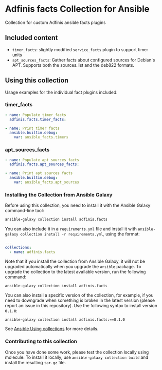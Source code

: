 # Adfinis facts Collection for Ansible

Collection for custom Adfinis ansible facts plugins

## Included content

* `timer_facts`: slightly modified `service_facts` plugin to support timer units
* `apt_sources_facts`: Gather facts about configured sources for Debian's APT.  Supports both the sources.list and the deb822 formats.

## Using this collection

Usage examples for the individual fact plugins included:

### timer_facts

```yaml
- name: Populate timer facts
  adfinis.facts.timer_facts:

- name: Print timer facts
  ansible.builtin.debug:
    var: ansible_facts.timers
```

### apt_sources_facts

```yaml
- name: Populate apt sources facts
  adfinis.facts.apt_sources_facts:

- name: Print apt sources facts
  ansible.builtin.debug:
    var: ansible_facts.apt_sources
```

### Installing the Collection from Ansible Galaxy

Before using this collection, you need to install it with the Ansible Galaxy command-line tool:
```bash
ansible-galaxy collection install adfinis.facts
```

You can also include it in a `requirements.yml` file and install it with `ansible-galaxy collection install -r requirements.yml`, using the format:
```yaml
---
collections:
  - name: adfinis.facts
```

Note that if you install the collection from Ansible Galaxy, it will not be upgraded automatically when you upgrade the `ansible` package. To upgrade the collection to the latest available version, run the following command:
```bash
ansible-galaxy collection install adfinis.facts
```

You can also install a specific version of the collection, for example, if you need to downgrade when something is broken in the latest version (please report an issue in this repository). Use the following syntax to install version `0.1.0`:

```bash
ansible-galaxy collection install adfinis.facts:==0.1.0
```

See [Ansible Using collections](https://docs.ansible.com/ansible/devel/user_guide/collections_using.html) for more details.

### Contributing to this collection

Once you have done some work, please test the collection locally using molecule.
To install it locally, use `ansible-galaxy collection build` and install the resulting `tar.gz` file.
